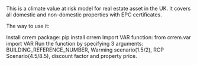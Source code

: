 This is a climate value at risk model for real estate asset in the UK. It covers all domestic and non-domestic properties with EPC certificates.

The way to use it:

Install crrem package: pip install crrem
Import VAR function: from crrem.var import VAR
Run the function by specifying 3 arguments: BUILDING_REFERENCE_NUMBER, Warming scenario(1.5/2), RCP Scenario(4.5/8.5), discount factor and property price.